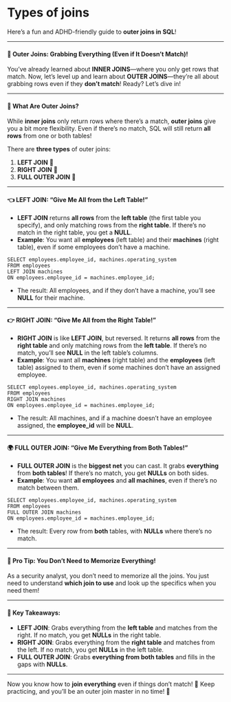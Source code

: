 # Types of joins

Here’s a fun and ADHD-friendly guide to **outer joins in SQL**!

***

#### **🔗 Outer Joins: Grabbing Everything (Even if It Doesn’t Match)!**

You’ve already learned about **INNER JOINS**—where you only get rows that match. Now, let’s level up and learn about **OUTER JOINS**—they’re all about grabbing rows even if they **don’t match**! Ready? Let’s dive in!

***

#### **🧩 What Are Outer Joins?**

While **inner joins** only return rows where there’s a match, **outer joins** give you a bit more flexibility. Even if there’s no match, SQL will still return **all rows** from one or both tables!

There are **three types** of outer joins:

1. **LEFT JOIN** 🌟
2. **RIGHT JOIN** 🌟
3. **FULL OUTER JOIN** 🌟

***

#### **👈 LEFT JOIN: “Give Me All from the Left Table!”**

* **LEFT JOIN** returns **all rows** from the **left table** (the first table you specify), and only matching rows from the **right table**. If there’s no match in the right table, you get a **NULL**.
* **Example**: You want all **employees** (left table) and their **machines** (right table), even if some employees don’t have a machine.

```
SELECT employees.employee_id, machines.operating_system
FROM employees
LEFT JOIN machines
ON employees.employee_id = machines.employee_id;
```

* The result: All employees, and if they don’t have a machine, you’ll see **NULL** for their machine.

***

#### **👉 RIGHT JOIN: “Give Me All from the Right Table!”**

* **RIGHT JOIN** is like **LEFT JOIN**, but reversed. It returns **all rows** from the **right table** and only matching rows from the **left table**. If there’s no match, you’ll see **NULL** in the left table’s columns.
* **Example**: You want all **machines** (right table) and the **employees** (left table) assigned to them, even if some machines don’t have an assigned employee.

```
SELECT employees.employee_id, machines.operating_system
FROM employees
RIGHT JOIN machines
ON employees.employee_id = machines.employee_id;
```

* The result: All machines, and if a machine doesn’t have an employee assigned, the **employee\_id** will be **NULL**.

***

#### **🌍 FULL OUTER JOIN: “Give Me Everything from Both Tables!”**

* **FULL OUTER JOIN** is the **biggest net** you can cast. It grabs **everything** from **both tables**! If there’s no match, you get **NULLs** on both sides.
* **Example**: You want **all employees** and **all machines**, even if there’s no match between them.

```
SELECT employees.employee_id, machines.operating_system
FROM employees
FULL OUTER JOIN machines
ON employees.employee_id = machines.employee_id;
```

* The result: Every row from **both** tables, with **NULLs** where there’s no match.

***

#### **🧠 Pro Tip: You Don’t Need to Memorize Everything!**

As a security analyst, you don’t need to memorize all the joins. You just need to understand **which join to use** and look up the specifics when you need them!

***

#### **🎯 Key Takeaways:**

* **LEFT JOIN**: Grabs everything from the **left table** and matches from the right. If no match, you get **NULLs** in the right table.
* **RIGHT JOIN**: Grabs everything from the **right table** and matches from the left. If no match, you get **NULLs** in the left table.
* **FULL OUTER JOIN**: Grabs **everything from both tables** and fills in the gaps with **NULLs**.

***

Now you know how to **join everything** even if things don’t match! 🎉 Keep practicing, and you’ll be an outer join master in no time! 🌟
